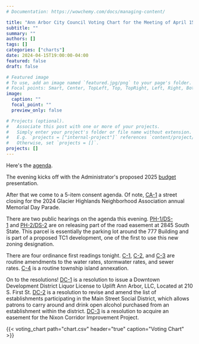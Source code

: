 ```yaml
---
# Documentation: https://wowchemy.com/docs/managing-content/

title: "Ann Arbor City Council Voting Chart for the Meeting of April 15, 2024"
subtitle: ""
summary: ""
authors: []
tags: []
categories: ["charts"]
date: 2024-04-15T19:00:00-04:00
featured: false
draft: false

# Featured image
# To use, add an image named `featured.jpg/png` to your page's folder.
# Focal points: Smart, Center, TopLeft, Top, TopRight, Left, Right, BottomLeft, Bottom, BottomRight.
image:
  caption: ""
  focal_point: ""
  preview_only: false

# Projects (optional).
#   Associate this post with one or more of your projects.
#   Simply enter your project's folder or file name without extension.
#   E.g. `projects = ["internal-project"]` references `content/project/deep-learning/index.md`.
#   Otherwise, set `projects = []`.
projects: []
---
```


Here's the [agenda](https://a2gov.legistar.com/MeetingDetail.aspx?ID=1141236&GUID=45D6C613-7D4A-4BE7-9F06-667BDE2B91D2&Options=&Search=). 

The evening kicks off with the Administrator's proposed 2025 [budget](https://a2gov.legistar.com/LegislationDetail.aspx?ID=6610021&GUID=62199D56-014A-40F1-B207-370A3E9A32B5&Options=&Search=) presentation. 

After that we come to a 5-item consent agenda. Of note, [CA-1](https://a2gov.legistar.com/LegislationDetail.aspx?ID=6609244&GUID=C32312EB-1399-48CA-B84F-38367757FD3C&Options=&Search=) a street closing for the 2024 Glacier Highlands Neighborhood Association annual Memorial Day Parade.

There are two public hearings on the agenda this evening. [PH-1/DS-1](https://a2gov.legistar.com/LegislationDetail.aspx?ID=6612611&GUID=F7574C64-3DDF-4BC7-B97D-F8B79CE6A0E5&Options=&Search=) and [PH-2/DS-2](https://a2gov.legistar.com/LegislationDetail.aspx?ID=6612612&GUID=4D541FF6-A792-4EE2-951C-939CB2E308C3&Options=&Search=) are on releasing part of the road easement at 2845 South State. This parcel is essentially the parking lot around the 777 Building and is part of a proposed TC1 development, one of the first to use this new zoning designation.

There are four ordinance first readings tonight. [C-1](https://a2gov.legistar.com/LegislationDetail.aspx?ID=6607464&GUID=00D63FA6-BA04-420E-916E-B9631C978ACC&Options=&Search=), [C-2](https://a2gov.legistar.com/LegislationDetail.aspx?ID=6607478&GUID=12F5C022-ED6C-4BFD-A94A-30112AEFBB63&Options=&Search=), and [C-3](https://a2gov.legistar.com/LegislationDetail.aspx?ID=6607479&GUID=3A7C8B8E-D4DB-41CA-AB5E-5EDDC9C36E1C&Options=&Search=) are routine amendments to the water rates, stormwater rates, and sewer rates. [C-4](https://a2gov.legistar.com/LegislationDetail.aspx?ID=6609242&GUID=DA6C2012-6579-4C92-BD1E-C141B46BDCF9&Options=&Search=) is a routine township island annexation. 

On to the resolutions! [DC-1](https://a2gov.legistar.com/LegislationDetail.aspx?ID=6631126&GUID=EBBE16E8-009C-47F2-BC2D-73A0D94DCCF1&Options=&Search=) is a resolution to issue a Downtown Development District Liquor License to Uplift Ann Arbor, LLC, Located at 210 S. First St. [DC-2](https://a2gov.legistar.com/LegislationDetail.aspx?ID=6631127&GUID=62D2CD3D-4ED4-43F8-A749-D2495CE2C3B7&Options=&Search=) is a resolution to revise and amend the list of establishments participating in the Main Street Social District, which allows patrons to carry around and drink open alcohol purchased from an establishment within the district. [DC-3](https://a2gov.legistar.com/LegislationDetail.aspx?ID=6633762&GUID=EF2B81FA-1D9D-4019-824B-3AB17912B3F9&Options=&Search=) is a resolution to acquire an easement for the Nixon Corridor Improvement Project.

{{< voting_chart path="chart.csv" header="true" caption="Voting Chart" >}}

